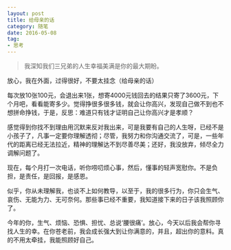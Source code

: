 ```yaml
---
layout: post
title: 给母亲的话
category: 随笔
date: 2016-05-08
tag: 
- 思考
---
```

> 我深知我们三兄弟的人生幸福美满是你的最大期盼。

<!-- more -->

 放心，我在外面，过得很好，不要太挂念（给母亲的话）

 每次放10张100元，会退出来1张，想寄4000元钱回去的结果只寄了3600元，下个月吧，看看能寄多少。觉得挣很多很多钱，就会让你高兴，发现自己做不到也不想拼命挣钱，于是，反思：难道只有钱才证明自己让你高兴才是孝顺？

感觉得到你找不到理由用沉默来反对我出来，可是我要有自己的人生呀，已经不是小孩子了，凡事一定要你理解透彻；尽管，我努力和你沟通交流了，可是，一些年代的距离已经无法拉近，精神的理解达不到尽善尽美；还好，我没放弃，倾尽全力调解问题了。

现在，每个月打一次电话，听你唠叨烦心事，然后，懂事的轻声宽慰你。不是负担，是责任，是回报，是感恩。

似乎，你从未理解我，也谈不上如何教导，以至于，我的很多行为，你只会生气、哀伤、无能为力、无可奈何。那些事已经不重要，我知道接下来的日子该我照顾你了。

今年的你，生气、烦恼、恐惧、担忧、总说‘腰很痛’。放心，今天以后我会帮你寻找人生的幸。在你苍老前，我会成长强大到让你满意的，并且，超出你的意料。真的不用太牵挂，我能照顾好自己。
